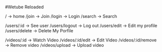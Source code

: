 #Wetube Reloaded

/ -> home
/join -> Join
/login -> Login
/search -> Search

/users/:id -> See user
/users/logout -> Log out
/users/edit -> Edit my profile
/users/delete -> Delete My Porfile

/videos/:id -> Watch Video
/videos/:id/edit -> Edit Video
/videos/:id/remove -> Remove video
/videos/upload -> Upload video
